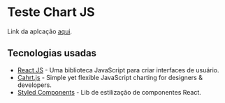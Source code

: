 # Teste Chart JS

Link da aplcação [aqui](https://teste-react-chartjs.herokuapp.com/).

## Tecnologias usadas

* [React JS](https://reactjs.org/) - Uma biblioteca JavaScript para criar interfaces de usuário.
* [Cahrt.js](https://www.chartjs.org/) - Simple yet flexible JavaScript charting for designers & developers.
* [Styled Components](https://styled-components.com/) - Lib de estilização de componentes React.
